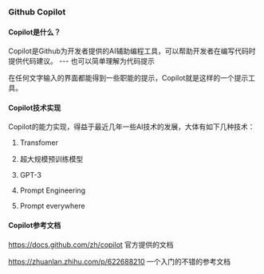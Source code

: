 ### Github Copilot

#### Copilot是什么？

Copilot是Github为开发者提供的AI辅助编程工具，可以帮助开发者在编写代码时提供代码建议。 --- 也可以简单理解为代码提示

在任何文字输入的界面都能得到一些职能的提示，Copilot就是这样的一个提示工具。

#### Copilot技术实现

Copilot的能力实现，得益于最近几年一些AI技术的发展，大体有如下几种技术：

1. Transfomer

2. 超大规模预训练模型

3. GPT-3

4. Prompt Engineering

5. Prompt everywhere

#### Copilot参考文档

https://docs.github.com/zh/copilot 官方提供的文档

https://zhuanlan.zhihu.com/p/622688210 一个入门的不错的参考文档